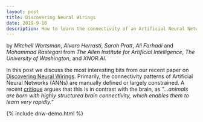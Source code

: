 ```yaml
---
layout: post
title: Discovering Neural Wirings
date: 2019-9-10
description: How to learn the connectivity of an Artificial Neural Network
---
```

by _Mitchell Wortsman_, _Alvaro Herrasti_, _Sarah Pratt_, _Ali Farhadi_ and _Mohammad Rastegari_ from _The Allen Institute for Artificial Intelligence_, _The University of Washington_, and _XNOR.AI_.

In this post we discuss the most interesting bits from our recent paper on [Discovering Neural Wirings](https://arxiv.org/abs/1906.00586). Primarily, the connectivity patterns of Artificial Neural Networks (ANNs) are manually defined or largely constrained. A recent [critique](https://www.nature.com/articles/s41467-019-11786-6) argues that this is in contrast with the brain, as _"...animals are born with highly structured brain connectivity, which enables them to learn very rapidly."_ 

{% include dnw-demo.html %}